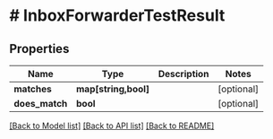 # # InboxForwarderTestResult

## Properties

Name | Type | Description | Notes
------------ | ------------- | ------------- | -------------
**matches** | **map[string,bool]** |  | [optional] 
**does_match** | **bool** |  | [optional] 

[[Back to Model list]](../../README#documentation-for-models) [[Back to API list]](../../README#documentation-for-api-endpoints) [[Back to README]](../../README)


